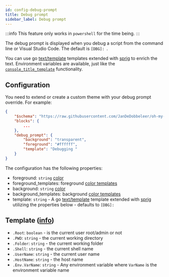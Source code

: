 ```yaml
---
id: config-debug-prompt
title: Debug prompt
sidebar_label: Debug prompt
---
```


:::info
This feature only works in `powershell` for the time being.
:::

The debug prompt is displayed when you debug a script from the command line or Visual Studio Code.
The default is `[DBG]: `.

You can use go [text/template][go-text-template] templates extended with [sprig][sprig] to enrich the text.
Environment variables are available, just like the [`console_title_template`][console-title] functionality.

## Configuration

You need to extend or create a custom theme with your debug prompt override. For example:

```json
{
    "$schema": "https://raw.githubusercontent.com/JanDeDobbeleer/oh-my-posh/main/themes/schema.json",
    "blocks": {
        ...
    },
    "debug_prompt": {
        "background": "transparent",
        "foreground": "#ffffff",
        "template": "Debugging "
    }
}
```

The configuration has the following properties:

- foreground: `string` [color][colors]
- foreground_templates: foreground [color templates][color-templates]
- background: `string` [color][colors]
- background_templates: background [color templates][color-templates]
- template: `string` - A go [text/template][go-text-template] template extended with [sprig][sprig] utilizing the
properties below - defaults to `[DBG]: `

## Template ([info][templates])

- `.Root`: `boolean` - is the current user root/admin or not
- `.PWD`: `string` - the current working directory
- `.Folder`: `string` - the current working folder
- `.Shell`: `string` - the current shell name
- `.UserName`: `string` - the current user name
- `.HostName`: `string` - the host name
- `.Env.VarName`: `string` - Any environment variable where `VarName` is the environment variable name

[go-text-template]: https://golang.org/pkg/text/template/
[sprig]: https://masterminds.github.io/sprig/
[console-title]: /docs/config-title#console-title-template
[templates]: /docs/config-templates
[colors]: /docs/config-colors
[color-templates]: /docs/config-colors#color-templates

